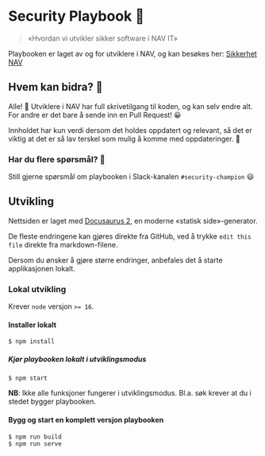 # Security Playbook 🔐

> «Hvordan vi utvikler sikker software i NAV IT»

Playbooken er laget av og for utviklere i NAV, og kan besøkes her: [Sikkerhet NAV](https://sikkerhet.nav.no)

## Hvem kan bidra? 🤔

Alle! 🥳 Utviklere i NAV har full skrivetilgang til koden, og kan selv endre alt. For andre er det bare å sende inn en Pull Request! 😀

Innholdet har kun verdi dersom det holdes oppdatert og relevant,
så det er viktig at det er så lav terskel som mulig å komme med oppdateringer. 💪

### Har du flere spørsmål? 🙋

Still gjerne spørsmål om playbooken i Slack-kanalen `#security-champion` 😃

## Utvikling

Nettsiden er laget med [Docusaurus 2](https://docusaurus.io/), en moderne «statisk side»-generator.

De fleste endringene kan gjøres direkte fra GitHub, ved å trykke `edit this file` direkte fra markdown-filene.

Dersom du ønsker å gjøre større endringer, anbefales det å starte applikasjonen lokalt.

### Lokal utvikling

Krever `node` versjon `>= 16`.

#### Installer lokalt

```console
$ npm install
```

##### Kjør playbooken lokalt i utviklingsmodus

```console
$ npm start
```

**NB**: Ikke alle funksjoner fungerer i utviklingsmodus. Bl.a. søk krever at du i stedet bygger playbooken.

#### Bygg og start en komplett versjon playbooken

```console
$ npm run build
$ npm run serve
```
